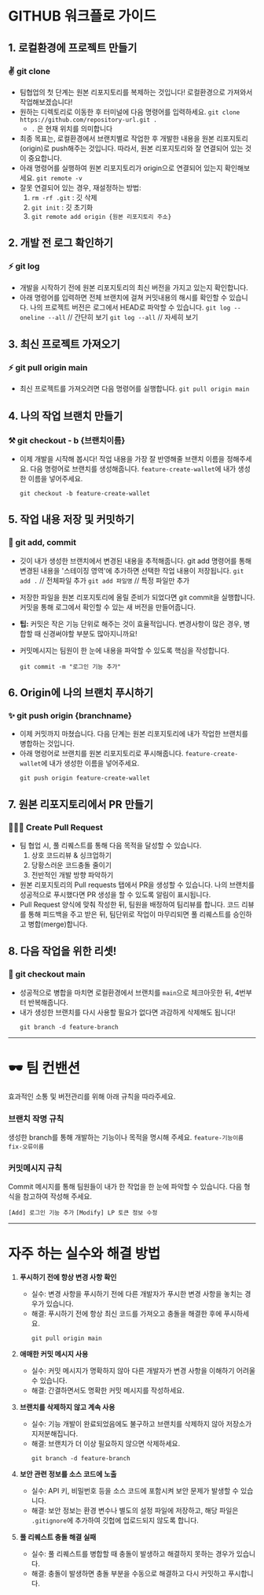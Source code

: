 # GITHUB 워크플로 가이드


## 1. 로컬환경에 프로젝트 만들기
### ✌️ git clone
- 팀협업의 첫 단계는 원본 리포지토리를 복제하는 것입니다! 로컬환경으로 가져와서 작업해보겠습니다!
- 원하는 디렉토리로 이동한 후 터미널에 다음 명령어를 입력하세요.
  `git clone https://github.com/repository-url.git .`
  - `.` 은 현재 위치를 의미합니다
- 최종 목표는, 로컬환경에서 브랜치별로 작업한 후 개발한 내용을 원본 리포지토리(origin)로 push해주는 것입니다. 따라서, 원본 리포지토리와 잘 연결되어 있는 것이 중요합니다. 
- 아래 명령어를 실행하여 원본 리포지토리가 origin으로 연결되어 있는지 확인해보세요.
  `git remote -v` 
- 잘못 연결되어 있는 경우, 재설정하는 방법:
    1. `rm -rf .git` : 깃 삭제
    1. `git init` : 깃 초기화
    1. `git remote add origin {원본 리포지토리 주소}`


## 2. 개발 전 로그 확인하기
### ⚡️ git log
- 개발을 시작하기 전에 원본 리포지토리의 최신 버전을 가지고 있는지 확인합니다. 
- 아래 명령어를 입력하면 전체 브랜치에 걸쳐 커밋내용의 해시를 확인할 수 있습니다. 나의 프로젝트 버전은 로그에서 HEAD로 파악할 수 있습니다.
  `git log --oneline --all` // 간단히 보기
  `git log --all` // 자세히 보기


## 3. 최신 프로젝트 가져오기
### ⚡️ git pull origin main
- 최신 프로젝트를 가져오려면 다음 명령어를 실행합니다.
  `git pull origin main`


## 4. 나의 작업 브랜치 만들기
### ⚒️ git checkout - b {브랜치이름}
- 이제 개발을 시작해 봅시다! 작업 내용을 가장 잘 반영해줄 브랜치 이름을 정해주세요.
  다음 명령어로 브랜치를 생성해줍니다. `feature-create-wallet`에 내가 생성한 이름을 넣어주세요.
  ```
  git checkout -b feature-create-wallet
  ```


## 5. 작업 내용 저장 및 커밋하기
### 🧳 git add, commit
- 깃이 내가 생성한 브랜치에서 변경된 내용을 추적해줍니다. git add 명령어를 통해 변경된 내용을 '스테이징 영역'에 추가하면 선택한 작업 내용이 저장됩니다.
  `git add .` // 전체파일 추가
  `git add 파일명` // 특정 파일만 추가

- 저장한 파일을 원본 리포지토리에 올릴 준비가 되었다면 git commit을 실행합니다. 커밋을 통해 로그에서 확인할 수 있는 새 버전을 만들어줍니다.
- **팁:** 커밋은 작은 기능 단위로 해주는 것이 효율적입니다. 변경사항이 많은 경우, 병합할 때 신경써야할 부분도 많아지니까요!
- 커밋메시지는 팀원이 한 눈에 내용을 파악할 수 있도록 핵심을 작성합니다.
  ```
  git commit -m "로그인 기능 추가"
  ```


## 6. Origin에 나의 브랜치 푸시하기
### ✨ git push origin {branchname}
- 이제 커밋까지 마쳤습니다. 다음 단계는 원본 리포지토리에 내가 작업한 브랜치를 병합하는 것입니다. 
- 아래 명령어로 브랜치를 원본 리포지토리로 푸시해줍니다. `feature-create-wallet`에 내가 생성한 이름을 넣어주세요.
  ```
  git push origin feature-create-wallet
  ```


## 7. 원본 리포지토리에서 PR 만들기
### 👨🏻‍💻 Create Pull Request
- 팀 협업 시, 풀 리퀘스트를 통해 다음 목적을 달성할 수 있습니다.
  1. 상호 코드리뷰 & 싱크업하기
  1. 당황스러운 코드충돌 줄이기
  1. 전반적인 개발 방향 파악하기
- 원본 리포지토리의 Pull requests 탭에서 PR을 생성할 수 있습니다. 나의 브랜치를 성공적으로 푸시했다면 PR 생성을 할 수 있도록 알림이 표시됩니다.
- Pull Request 양식에 맞춰 작성한 뒤, 팀원을 배정하여 팀리뷰를 합니다.
  코드 리뷰를 통해 피드백을 주고 받은 뒤, 팀단위로 작업이 마무리되면 풀 리퀘스트를 승인하고 병합(merge)합니다.


## 8. 다음 작업을 위한 리셋!
### 🫧 git checkout main
- 성공적으로 병합을 마치면 로컬환경에서 브랜치를 `main`으로 체크아웃한 뒤, 4번부터 반복해줍니다.
- 내가 생성한 브랜치를 다시 사용할 필요가 없다면 과감하게 삭제해도 됩니다!
     ```
     git branch -d feature-branch
     ```

----

# 🕶️ 팀 컨밴션

효과적인 소통 및 버전관리를 위해 아래 규칙을 따라주세요.

### 브랜치 작명 규칙

생성한 branch를 통해 개발하는 기능이나 목적을 명시해 주세요.
`feature-기능이름`
`fix-오류이름`

### 커밋메시지 규칙

Commit 메시지를 통해 팀원들이 내가 한 작업을 한 눈에 파악할 수 있습니다.
다음 형식을 참고하여 작성해 주세요.

`[Add] 로그인 기능 추가`
`[Modify] LP 토큰 정보 수정`

----

# 자주 하는 실수와 해결 방법

1. **푸시하기 전에 항상 변경 사항 확인**

   - 실수: 변경 사항을 푸시하기 전에 다른 개발자가 푸시한 변경 사항을 놓치는 경우가 있습니다.
   - 해결: 푸시하기 전에 항상 최신 코드를 가져오고 충돌을 해결한 후에 푸시하세요.
     ```
     git pull origin main
     ```

1. **애매한 커밋 메시지 사용**

   - 실수: 커밋 메시지가 명확하지 않아 다른 개발자가 변경 사항을 이해하기 어려울 수 있습니다.
   - 해결: 간결하면서도 명확한 커밋 메시지를 작성하세요.

1. **브랜치를 삭제하지 않고 계속 사용**

   - 실수: 기능 개발이 완료되었음에도 불구하고 브랜치를 삭제하지 않아 저장소가 지저분해집니다.
   - 해결: 브랜치가 더 이상 필요하지 않으면 삭제하세요.
     ```
     git branch -d feature-branch
     ```

1. **보안 관련 정보를 소스 코드에 노출**

   - 실수: API 키, 비밀번호 등을 소스 코드에 포함시켜 보안 문제가 발생할 수 있습니다.
   - 해결: 보안 정보는 환경 변수나 별도의 설정 파일에 저장하고, 해당 파일은 `.gitignore`에 추가하여 깃헙에 업로드되지 않도록 합니다.

1. **풀 리퀘스트 충돌 해결 실패**
   - 실수: 풀 리퀘스트를 병합할 때 충돌이 발생하고 해결하지 못하는 경우가 있습니다.
   - 해결: 충돌이 발생하면 충돌 부분을 수동으로 해결하고 다시 커밋하고 푸시합니다.
